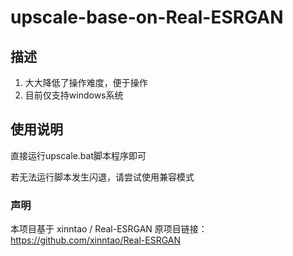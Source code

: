 # upscale-base-on-Real-ESRGAN


## 描述
1. 大大降低了操作难度，便于操作
2. 目前仅支持windows系统

## 使用说明
直接运行upscale.bat脚本程序即可

若无法运行脚本发生闪退，请尝试使用兼容模式


### 声明
本项目基于 xinntao / Real-ESRGAN
原项目链接：https://github.com/xinntao/Real-ESRGAN

